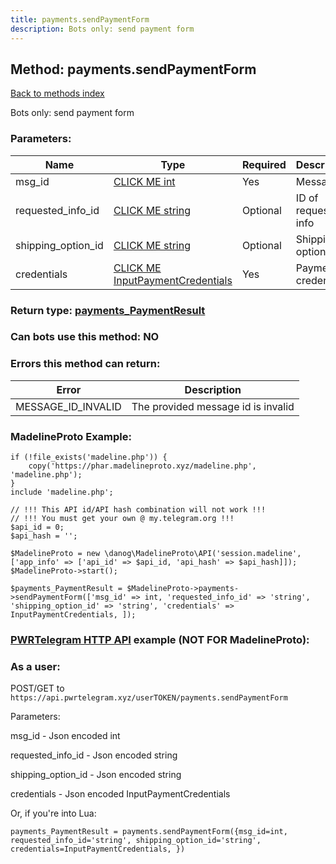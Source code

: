 ```yaml
---
title: payments.sendPaymentForm
description: Bots only: send payment form
---
```

## Method: payments.sendPaymentForm  
[Back to methods index](index.md)


Bots only: send payment form

### Parameters:

| Name     |    Type       | Required | Description |
|----------|---------------|----------|-------------|
|msg\_id|[CLICK ME int](../types/int.md) | Yes|Message ID|
|requested\_info\_id|[CLICK ME string](../types/string.md) | Optional|ID of requested info|
|shipping\_option\_id|[CLICK ME string](../types/string.md) | Optional|Shipping option ID|
|credentials|[CLICK ME InputPaymentCredentials](../types/InputPaymentCredentials.md) | Yes|Payment credentials|


### Return type: [payments\_PaymentResult](../types/payments_PaymentResult.md)

### Can bots use this method: **NO**


### Errors this method can return:

| Error    | Description   |
|----------|---------------|
|MESSAGE_ID_INVALID|The provided message id is invalid|


### MadelineProto Example:


```
if (!file_exists('madeline.php')) {
    copy('https://phar.madelineproto.xyz/madeline.php', 'madeline.php');
}
include 'madeline.php';

// !!! This API id/API hash combination will not work !!!
// !!! You must get your own @ my.telegram.org !!!
$api_id = 0;
$api_hash = '';

$MadelineProto = new \danog\MadelineProto\API('session.madeline', ['app_info' => ['api_id' => $api_id, 'api_hash' => $api_hash]]);
$MadelineProto->start();

$payments_PaymentResult = $MadelineProto->payments->sendPaymentForm(['msg_id' => int, 'requested_info_id' => 'string', 'shipping_option_id' => 'string', 'credentials' => InputPaymentCredentials, ]);
```

### [PWRTelegram HTTP API](https://pwrtelegram.xyz) example (NOT FOR MadelineProto):



### As a user:

POST/GET to `https://api.pwrtelegram.xyz/userTOKEN/payments.sendPaymentForm`

Parameters:

msg_id - Json encoded int

requested_info_id - Json encoded string

shipping_option_id - Json encoded string

credentials - Json encoded InputPaymentCredentials




Or, if you're into Lua:

```
payments_PaymentResult = payments.sendPaymentForm({msg_id=int, requested_info_id='string', shipping_option_id='string', credentials=InputPaymentCredentials, })
```

